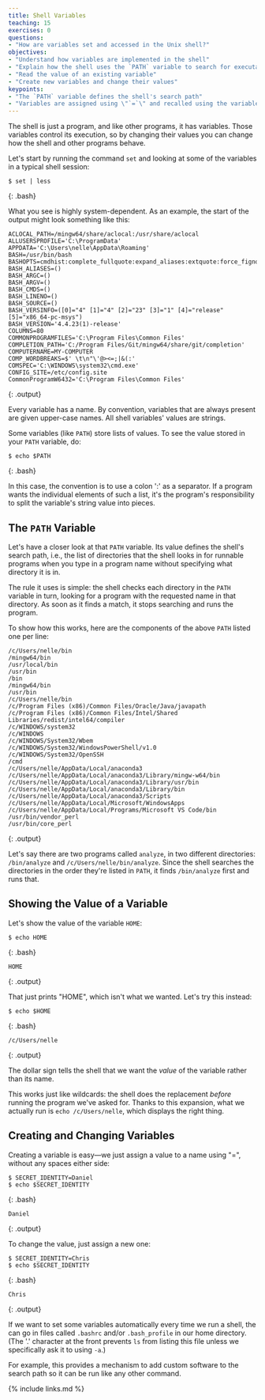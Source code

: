 ```yaml
---
title: Shell Variables
teaching: 15
exercises: 0
questions:
- "How are variables set and accessed in the Unix shell?"
objectives:
- "Understand how variables are implemented in the shell"
- "Explain how the shell uses the `PATH` variable to search for executables"
- "Read the value of an existing variable"
- "Create new variables and change their values"
keypoints:
- "The `PATH` variable defines the shell's search path"
- "Variables are assigned using \"`=`\" and recalled using the variable's name prefixed by \"`$`\""
---
```


The shell is just a program, and like other programs, it has variables.
Those variables control its execution,
so by changing their values
you can change how the shell and other programs behave.

Let's start by running the command `set` and looking at some of the variables in a typical shell session:

~~~
$ set | less
~~~
{: .bash}

What you see is highly system-dependent. As an example, the start of the output might look something like this:

~~~
ACLOCAL_PATH=/mingw64/share/aclocal:/usr/share/aclocal
ALLUSERSPROFILE='C:\ProgramData'
APPDATA='C:\Users\nelle\AppData\Roaming'
BASH=/usr/bin/bash
BASHOPTS=cmdhist:complete_fullquote:expand_aliases:extquote:force_fignore:hostcomplete:interactive_comments:login_shell:progcomp:promptvars:sourcepath
BASH_ALIASES=()
BASH_ARGC=()
BASH_ARGV=()
BASH_CMDS=()
BASH_LINENO=()
BASH_SOURCE=()
BASH_VERSINFO=([0]="4" [1]="4" [2]="23" [3]="1" [4]="release" [5]="x86_64-pc-msys")
BASH_VERSION='4.4.23(1)-release'
COLUMNS=80
COMMONPROGRAMFILES='C:\Program Files\Common Files'
COMPLETION_PATH='C:/Program Files/Git/mingw64/share/git/completion'
COMPUTERNAME=MY-COMPUTER
COMP_WORDBREAKS=$' \t\n"\'@><=;|&(:'
COMSPEC='C:\WINDOWS\system32\cmd.exe'
CONFIG_SITE=/etc/config.site
CommonProgramW6432='C:\Program Files\Common Files'

~~~
{: .output}

Every variable has a name.
By convention, variables that are always present are given upper-case names. All shell variables' values are strings.

Some variables (like `PATH`) store lists of values. To see the value stored in your `PATH` variable, do:

~~~
$ echo $PATH
~~~
{: .bash}

In this case, the convention is to use a colon ':' as a separator.
If a program wants the individual elements of such a list,
it's the program's responsibility to split the variable's string value into pieces.

## The `PATH` Variable

Let's have a closer look at that `PATH` variable.
Its value defines the shell's search path,
i.e., the list of directories that the shell looks in for runnable programs
when you type in a program name without specifying what directory it is in.

The rule it uses is simple:
the shell checks each directory in the `PATH` variable in turn,
looking for a program with the requested name in that directory.
As soon as it finds a match, it stops searching and runs the program.

To show how this works,
here are the components of the above `PATH` listed one per line:

~~~
/c/Users/nelle/bin
/mingw64/bin
/usr/local/bin
/usr/bin
/bin
/mingw64/bin
/usr/bin
/c/Users/nelle/bin
/c/Program Files (x86)/Common Files/Oracle/Java/javapath
/c/Program Files (x86)/Common Files/Intel/Shared Libraries/redist/intel64/compiler
/c/WINDOWS/system32
/c/WINDOWS
/c/WINDOWS/System32/Wbem
/c/WINDOWS/System32/WindowsPowerShell/v1.0
/c/WINDOWS/System32/OpenSSH
/cmd
/c/Users/nelle/AppData/Local/anaconda3
/c/Users/nelle/AppData/Local/anaconda3/Library/mingw-w64/bin
/c/Users/nelle/AppData/Local/anaconda3/Library/usr/bin
/c/Users/nelle/AppData/Local/anaconda3/Library/bin
/c/Users/nelle/AppData/Local/anaconda3/Scripts
/c/Users/nelle/AppData/Local/Microsoft/WindowsApps
/c/Users/nelle/AppData/Local/Programs/Microsoft VS Code/bin
/usr/bin/vendor_perl
/usr/bin/core_perl
~~~
{: .output}

Let's say there are two programs called `analyze`,
in two different directories:
`/bin/analyze` and 
`/c/Users/nelle/bin/analyze`.
Since the shell searches the directories in the order they're listed in `PATH`,
it finds `/bin/analyze` first and runs that.

## Showing the Value of a Variable

Let's show the value of the variable `HOME`:

~~~
$ echo HOME
~~~
{: .bash}

~~~
HOME
~~~
{: .output}

That just prints "HOME", which isn't what we wanted.
Let's try this instead:

~~~
$ echo $HOME
~~~
{: .bash}

~~~
/c/Users/nelle
~~~
{: .output}

The dollar sign tells the shell that we want the *value* of the variable
rather than its name.

This works just like wildcards:
the shell does the replacement *before* running the program we've asked for.
Thanks to this expansion, what we actually run is `echo /c/Users/nelle`,
which displays the right thing.

## Creating and Changing Variables

Creating a variable is easy&mdash;we just assign a value to a name using "=", without any spaces either side:

~~~
$ SECRET_IDENTITY=Daniel
$ echo $SECRET_IDENTITY
~~~
{: .bash}

~~~
Daniel
~~~
{: .output}

To change the value, just assign a new one:

~~~
$ SECRET_IDENTITY=Chris
$ echo $SECRET_IDENTITY
~~~
{: .bash}

~~~
Chris
~~~
{: .output}

If we want to set some variables automatically every time we run a shell,
the can go in files called `.bashrc` and/or `.bash_profile` in our home directory.
(The '.' character at the front prevents `ls` from listing this file
unless we specifically ask it to using `-a`.)

For example, this provides a mechanism to add custom software to the search path so it can be run like
any other command.

{% include links.md %}
